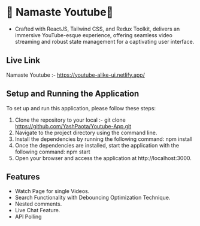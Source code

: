 # 🚀 Namaste Youtube🚀
* Crafted with ReactJS, Tailwind CSS, and Redux Toolkit, delivers an immersive YouTube-esque experience, offering seamless video streaming and robust state management for a captivating user interface.

## Live Link
Namaste Youtube :- https://youtube-alike-ui.netlify.app/

## Setup and Running the Application
To set up and run this application, please follow these steps:

1. Clone the repository to your local :- git clone https://github.com/YashPaota/Youtube-App.git
2. Navigate to the project directory using the command line.  
3. Install the dependencies by running the following command: npm install  
4. Once the dependencies are installed, start the application with the following command: npm start  
5. Open your browser and access the application at http://localhost:3000.  

## Features
* Watch Page for single Videos.
* Search Functionality with Debouncing Optimization Technique.
* Nested comments.
* Live Chat Feature.
* API Polling